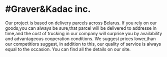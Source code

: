 ﻿#Graver&Kadac inc.
=====================
Our project is based on delivery parcels across Belarus. If you rely on our goods,you can always be sure,that parcel will be delivered to addresse in time,and the cost of trucking in our company will surprise you by availability and advantageous cooperation conditions. We suggest prices lower,than our competitiors suggest, in addition to this, our quality of service is always equal to the occasion. You can find all the details on our site.